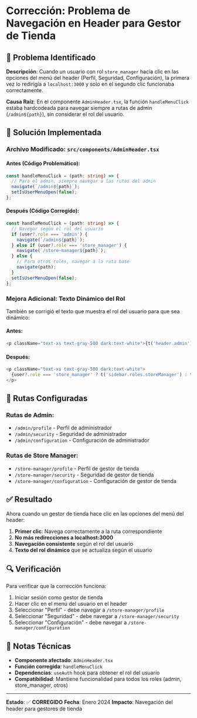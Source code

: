 # Corrección: Problema de Navegación en Header para Gestor de Tienda

## 🐛 Problema Identificado

**Descripción**: Cuando un usuario con rol `store_manager` hacía clic en las opciones del menú del header (Perfil, Seguridad, Configuración), la primera vez lo redirigía a `localhost:3000` y solo en el segundo clic funcionaba correctamente.

**Causa Raíz**: En el componente `AdminHeader.tsx`, la función `handleMenuClick` estaba hardcodeada para navegar siempre a rutas de admin (`/admin${path}`), sin considerar el rol del usuario.

## 🔧 Solución Implementada

### Archivo Modificado: `src/components/AdminHeader.tsx`

#### Antes (Código Problemático):
```typescript
const handleMenuClick = (path: string) => {
  // Para el admin, siempre navegar a las rutas del admin
  navigate(`/admin${path}`);
  setIsUserMenuOpen(false);
};
```

#### Después (Código Corregido):
```typescript
const handleMenuClick = (path: string) => {
  // Navegar según el rol del usuario
  if (user?.role === 'admin') {
    navigate(`/admin${path}`);
  } else if (user?.role === 'store_manager') {
    navigate(`/store-manager${path}`);
  } else {
    // Para otros roles, navegar a la ruta base
    navigate(path);
  }
  setIsUserMenuOpen(false);
};
```

### Mejora Adicional: Texto Dinámico del Rol

También se corrigió el texto que muestra el rol del usuario para que sea dinámico:

#### Antes:
```typescript
<p className="text-xs text-gray-500 dark:text-white">{t('header.admin')}</p>
```

#### Después:
```typescript
<p className="text-xs text-gray-500 dark:text-white">
  {user?.role === 'store_manager' ? t('sidebar.roles.storeManager') : t('sidebar.roles.admin')}
</p>
```

## 🎯 Rutas Configuradas

### Rutas de Admin:
- `/admin/profile` - Perfil de administrador
- `/admin/security` - Seguridad de administrador  
- `/admin/configuration` - Configuración de administrador

### Rutas de Store Manager:
- `/store-manager/profile` - Perfil de gestor de tienda
- `/store-manager/security` - Seguridad de gestor de tienda
- `/store-manager/configuration` - Configuración de gestor de tienda

## ✅ Resultado

Ahora cuando un gestor de tienda hace clic en las opciones del menú del header:

1. **Primer clic**: Navega correctamente a la ruta correspondiente
2. **No más redirecciones a localhost:3000**
3. **Navegación consistente** según el rol del usuario
4. **Texto del rol dinámico** que se actualiza según el usuario

## 🔍 Verificación

Para verificar que la corrección funciona:

1. Iniciar sesión como gestor de tienda
2. Hacer clic en el menú del usuario en el header
3. Seleccionar "Perfil" - debe navegar a `/store-manager/profile`
4. Seleccionar "Seguridad" - debe navegar a `/store-manager/security`
5. Seleccionar "Configuración" - debe navegar a `/store-manager/configuration`

## 📝 Notas Técnicas

- **Componente afectado**: `AdminHeader.tsx`
- **Función corregida**: `handleMenuClick`
- **Dependencias**: `useAuth` hook para obtener el rol del usuario
- **Compatibilidad**: Mantiene funcionalidad para todos los roles (admin, store_manager, otros)

---

**Estado**: ✅ **CORREGIDO**
**Fecha**: Enero 2024
**Impacto**: Navegación del header para gestores de tienda
